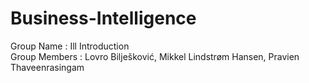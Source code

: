 # Business-Intelligence

Group Name : Ill Introduction<br/>
Group Members : Lovro Bilješković, Mikkel Lindstrøm Hansen, Pravien Thaveenrasingam